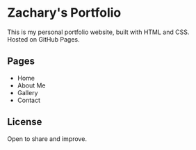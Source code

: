 # Zachary's Portfolio

This is my personal portfolio website, built with HTML and CSS.  
Hosted on GitHub Pages.

## Pages
- Home
- About Me
- Gallery
- Contact

## License
Open to share and improve.

